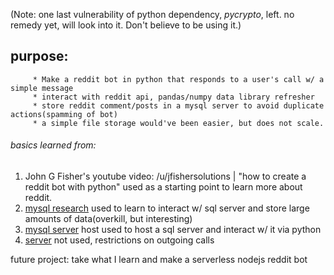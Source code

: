 (Note: one last vulnerability of python dependency, *pycrypto*, left. no remedy yet, will look into it. Don't believe to be using it.)
## purpose: 
         * Make a reddit bot in python that responds to a user's call w/ a simple message
         * interact with reddit api, pandas/numpy data library refresher
         * store reddit comment/posts in a mysql server to avoid duplicate actions(spamming of bot)
         * a simple file storage would've been easier, but does not scale.

###### basics learned from:
1. John G Fisher's youtube video: /u/jfishersolutions | "how to create a reddit bot with python"
used as a starting point to learn more about reddit.
2. [mysql research](https://pythondata.com/quick-tip-sqlalchemy-for-mysql-and-pandas/)
used to learn to interact w/ sql server and store large amounts of data(overkill, but interesting)
3. [mysql server](https://remotemysql.com/) host used to host a sql server and interact w/ it via python
4. [server](https://www.pythonanywhere.com) not used, restrictions on outgoing calls

future project: take what I learn and make a serverless nodejs reddit bot
